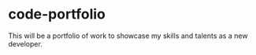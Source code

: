 # code-portfolio
This will be a portfolio of work to showcase my skills and talents as a new developer.
